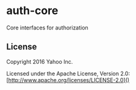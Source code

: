 auth-core
=========

Core interfaces for authorization

## License

Copyright 2016 Yahoo Inc.

Licensed under the Apache License, Version 2.0: [http://www.apache.org/licenses/LICENSE-2.0]()
